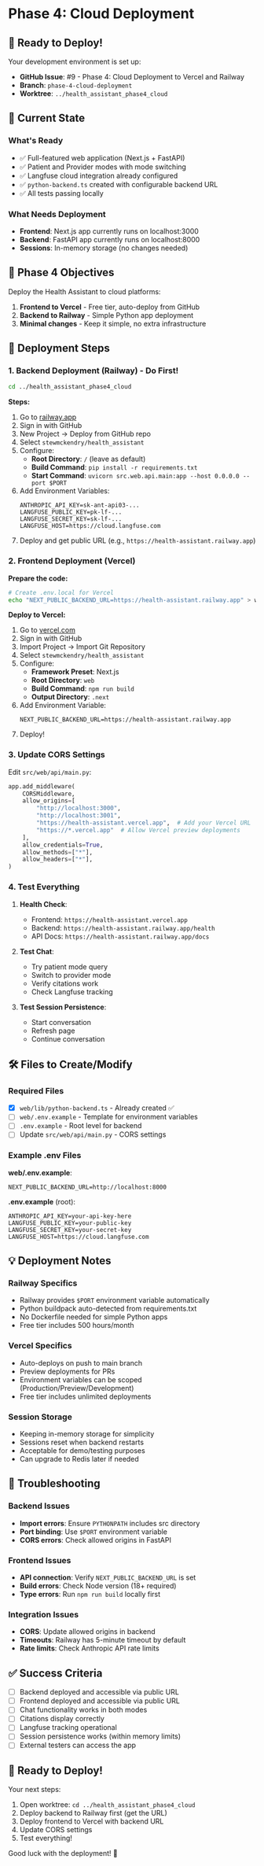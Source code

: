 # Phase 4: Cloud Deployment

## 🚀 Ready to Deploy!

Your development environment is set up:
- **GitHub Issue**: #9 - Phase 4: Cloud Deployment to Vercel and Railway
- **Branch**: `phase-4-cloud-deployment`
- **Worktree**: `../health_assistant_phase4_cloud`

## 📍 Current State

### What's Ready
- ✅ Full-featured web application (Next.js + FastAPI)
- ✅ Patient and Provider modes with mode switching
- ✅ Langfuse cloud integration already configured
- ✅ `python-backend.ts` created with configurable backend URL
- ✅ All tests passing locally

### What Needs Deployment
- **Frontend**: Next.js app currently runs on localhost:3000
- **Backend**: FastAPI app currently runs on localhost:8000
- **Sessions**: In-memory storage (no changes needed)

## 🎯 Phase 4 Objectives

Deploy the Health Assistant to cloud platforms:
1. **Frontend to Vercel** - Free tier, auto-deploy from GitHub
2. **Backend to Railway** - Simple Python app deployment
3. **Minimal changes** - Keep it simple, no extra infrastructure

## 📝 Deployment Steps

### 1. Backend Deployment (Railway) - Do First!
```bash
cd ../health_assistant_phase4_cloud
```

**Steps:**
1. Go to [railway.app](https://railway.app)
2. Sign in with GitHub
3. New Project → Deploy from GitHub repo
4. Select `stewmckendry/health_assistant`
5. Configure:
   - **Root Directory**: `/` (leave as default)
   - **Build Command**: `pip install -r requirements.txt`
   - **Start Command**: `uvicorn src.web.api.main:app --host 0.0.0.0 --port $PORT`
6. Add Environment Variables:
   ```
   ANTHROPIC_API_KEY=sk-ant-api03-...
   LANGFUSE_PUBLIC_KEY=pk-lf-...
   LANGFUSE_SECRET_KEY=sk-lf-...
   LANGFUSE_HOST=https://cloud.langfuse.com
   ```
7. Deploy and get public URL (e.g., `https://health-assistant.railway.app`)

### 2. Frontend Deployment (Vercel)

**Prepare the code:**
```bash
# Create .env.local for Vercel
echo "NEXT_PUBLIC_BACKEND_URL=https://health-assistant.railway.app" > web/.env.local
```

**Deploy to Vercel:**
1. Go to [vercel.com](https://vercel.com)
2. Sign in with GitHub
3. Import Project → Import Git Repository
4. Select `stewmckendry/health_assistant`
5. Configure:
   - **Framework Preset**: Next.js
   - **Root Directory**: `web`
   - **Build Command**: `npm run build`
   - **Output Directory**: `.next`
6. Add Environment Variable:
   ```
   NEXT_PUBLIC_BACKEND_URL=https://health-assistant.railway.app
   ```
7. Deploy!

### 3. Update CORS Settings

Edit `src/web/api/main.py`:
```python
app.add_middleware(
    CORSMiddleware,
    allow_origins=[
        "http://localhost:3000",
        "http://localhost:3001", 
        "https://health-assistant.vercel.app",  # Add your Vercel URL
        "https://*.vercel.app"  # Allow Vercel preview deployments
    ],
    allow_credentials=True,
    allow_methods=["*"],
    allow_headers=["*"],
)
```

### 4. Test Everything

1. **Health Check**: 
   - Frontend: `https://health-assistant.vercel.app`
   - Backend: `https://health-assistant.railway.app/health`
   - API Docs: `https://health-assistant.railway.app/docs`

2. **Test Chat**:
   - Try patient mode query
   - Switch to provider mode
   - Verify citations work
   - Check Langfuse tracking

3. **Test Session Persistence**:
   - Start conversation
   - Refresh page
   - Continue conversation

## 🛠️ Files to Create/Modify

### Required Files
- [x] `web/lib/python-backend.ts` - Already created ✅
- [ ] `web/.env.example` - Template for environment variables
- [ ] `.env.example` - Root level for backend
- [ ] Update `src/web/api/main.py` - CORS settings

### Example .env Files

**web/.env.example**:
```env
NEXT_PUBLIC_BACKEND_URL=http://localhost:8000
```

**.env.example** (root):
```env
ANTHROPIC_API_KEY=your-api-key-here
LANGFUSE_PUBLIC_KEY=your-public-key
LANGFUSE_SECRET_KEY=your-secret-key
LANGFUSE_HOST=https://cloud.langfuse.com
```

## 💡 Deployment Notes

### Railway Specifics
- Railway provides `$PORT` environment variable automatically
- Python buildpack auto-detected from requirements.txt
- No Dockerfile needed for simple Python apps
- Free tier includes 500 hours/month

### Vercel Specifics
- Auto-deploys on push to main branch
- Preview deployments for PRs
- Environment variables can be scoped (Production/Preview/Development)
- Free tier includes unlimited deployments

### Session Storage
- Keeping in-memory storage for simplicity
- Sessions reset when backend restarts
- Acceptable for demo/testing purposes
- Can upgrade to Redis later if needed

## 🔧 Troubleshooting

### Backend Issues
- **Import errors**: Ensure `PYTHONPATH` includes src directory
- **Port binding**: Use `$PORT` environment variable
- **CORS errors**: Check allowed origins in FastAPI

### Frontend Issues
- **API connection**: Verify `NEXT_PUBLIC_BACKEND_URL` is set
- **Build errors**: Check Node version (18+ required)
- **Type errors**: Run `npm run build` locally first

### Integration Issues
- **CORS**: Update allowed origins in backend
- **Timeouts**: Railway has 5-minute timeout by default
- **Rate limits**: Check Anthropic API rate limits

## ✅ Success Criteria

- [ ] Backend deployed and accessible via public URL
- [ ] Frontend deployed and accessible via public URL
- [ ] Chat functionality works in both modes
- [ ] Citations display correctly
- [ ] Langfuse tracking operational
- [ ] Session persistence works (within memory limits)
- [ ] External testers can access the app

## 🚦 Ready to Deploy!

Your next steps:
1. Open worktree: `cd ../health_assistant_phase4_cloud`
2. Deploy backend to Railway first (get the URL)
3. Deploy frontend to Vercel with backend URL
4. Update CORS settings
5. Test everything!

Good luck with the deployment! 🎉